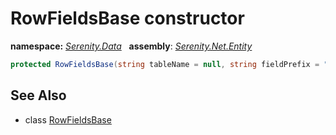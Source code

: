 # RowFieldsBase constructor
**namespace:** *[Serenity.Data](../../README.md#serenity.data-namespace)*   **assembly**: *[Serenity.Net.Entity](../../README.md)*

```csharp
protected RowFieldsBase(string tableName = null, string fieldPrefix = "")
```

## See Also

* class [RowFieldsBase](../RowFieldsBase.md)